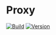 # Proxy

[![Build](https://img.shields.io/github/actions/workflow/status/atomix/atomix/build-and-test-proxy.yml?style=for-the-badge)](https://github.com/atomix/atomix/actions/workflows/build-and-test-proxy.yml)
[![Version](https://img.shields.io/docker/v/atomix/proxy?style=for-the-badge)](https://hub.docker.com/repository/docker/atomix/proxy)
